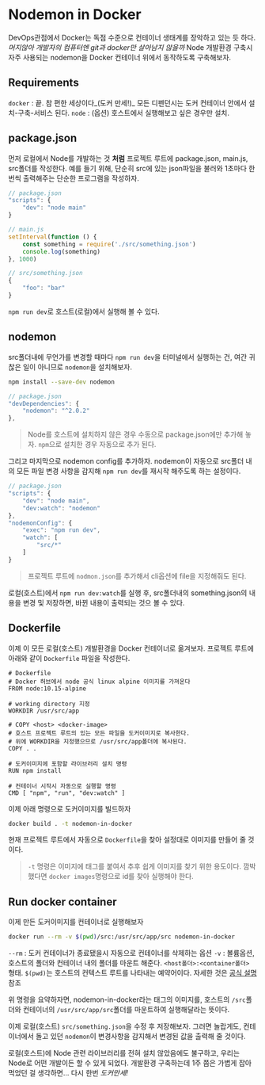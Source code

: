 # Nodemon in Docker

DevOps관점에서 Docker는 독점 수준으로 컨테이너 생태계를 장악하고 있는 듯 하다._머지않아 개발자의 컴퓨터엔 git과 docker만 살아남지 않을까_
Node 개발환경 구축시 자주 사용되는 nodemon을 Docker 컨테이너 위에서 동작하도록 구축해보자.

## Requirements
`docker` : 끝. 참 편한 세상이다_(도커 만세!)_ 모든 디펜던시는 도커 컨테이너 안에서 설치-구축-서비스 된다.
`node` : (옵션) 호스트에서 실행해보고 싶은 경우만 설치.

## package.json
먼저 로컬에서 Node를 개발하는 것 __처럼__ 프로젝트 루트에 package.json, main.js, src폴더를 작성한다.
예를 들기 위해, 단순히 src에 있는 json파일을 불러와 1초마다 한번씩 출력해주는 단순한 프로그램을 작성하자.

```js
// package.json
"scripts": {
    "dev": "node main"
}
```

```js
// main.js
setInterval(function () {
    const something = require('./src/something.json')
    console.log(something)
}, 1000)
```

```js
// src/something.json
{
    "foo": "bar"
}
```

`npm run dev`로 호스트(로컬)에서 실행해 볼 수 있다.

## nodemon
src폴더내에 무언가를 변경할 때마다 `npm run dev`을 터미널에서 실행하는 건, 여간 귀찮은 일이 아니므로 `nodemon`을 설치해보자.

```sh
npm install --save-dev nodemon
```

```js
// package.json
"devDependencies": {
    "nodemon": "^2.0.2" 
},
```
> Node를 호스트에 설치하지 않은 경우 수동으로 package.json에만 추가해 놓자. `npm`으로 설치한 경우 자동으로 추가 된다.

그리고 마지막으로 nodemon config를 추가하자. nodemon이 자동으로 src폴더 내의 모든 파일 변경 사항을 감지해 `npm run dev`를 재시작 해주도록 하는 설정이다.

```js
// package.json
"scripts": {
    "dev": "node main",
    "dev:watch": "nodemon"
},
"nodemonConfig": {
    "exec": "npm run dev",
    "watch": [
        "src/*"
    ]
}
```
> 프로젝트 루트에 `nodmon.json`를 추가해서 cli옵션에 file을 지정해줘도 된다.

로컬(호스트)에서 `npm run dev:watch`를 실행 후, src폴더내의 something.json의 내용을 변경 및 저장하면,
바뀐 내용이 출력되는 것으 볼 수 있다.

## Dockerfile
이제 이 모든 로컬(호스트) 개발환경을 Docker 컨테이너로 옮겨보자. 프로젝트 루트에 아래와 같이 `Dockerfile` 파일을 작성한다.

```docker
# Dockerfile
# Docker 허브에서 node 공식 linux alpine 이미지를 가져온다
FROM node:10.15-alpine

# working directory 지정
WORKDIR /usr/src/app

# COPY <host> <docker-image>
# 호스트 프로젝트 루트의 있는 모든 파일을 도커이미지로 복사한다.
# 위에 WORKDIR을 지정했으므로 /usr/src/app폴더에 복사된다.
COPY . .

# 도커이미지에 포함할 라이브러리 설치 명령
RUN npm install

# 컨테이너 시작시 자동으로 실행할 명령
CMD [ "npm", "run", "dev:watch" ]
```

이제 아래 명령으로 도커이미지를 빌드하자
```sh
docker build . -t nodemon-in-docker
```
현재 프로젝트 루트에서 자동으로 `Dockerfile`을 찾아 설정대로 이미지를 만들어 줄 것이다.

> `-t` 명령은 이미지에 태그를 붙여서 추후 쉽게 이미지를 찾기 위한 용도이다. 깜박했다면 `docker images`명령으로 id를 찾아 실행해야 한다.

## Run docker container
이제 만든 도커이미지를 컨테이너로 실행해보자

```sh
docker run --rm -v $(pwd)/src:/usr/src/app/src nodemon-in-docker
```
`--rm` : 도커 컨테이너가 종료됐을시 자동으로 컨테이너를 삭제하는 옵션
`-v` : 볼륨옵션, 호스트의 폴더와 컨테이너 내의 폴더를 마운트 해준다. `<host폴더>:<container폴더>` 형태. `$(pwd)`는 호스트의 컨텍스트 루트를 나타내는 예약어이다. 자세한 것은 [공식 설명](https://docs.docker.com/storage/volumes/) 참조

위 명령을 요약하자면, nodemon-in-docker라는 태그의 이미지를, 호스트의 `/src`폴더와 컨테이너의 `/usr/src/app/src`폴더를 마운트하여 실행해달라는 뜻이다.

이제 로컬(호스트) `src/something.json`을 수정 후 저장해보자. 
그러면 놀랍게도, 컨테이너에서 돌고 있던 `nodemon`이 변경사항을 감지해서 변경된 값을 출력해 줄 것이다. 

로컬(호스트)에 Node 관련 라이브러리를 전혀 설치 않았음에도 불구하고, 우리는 Node로 어떤 개발이든 할 수 있게 되었다. 개발환경 구축하는데 1주 쯤은 가볍게 잡아 먹었던 걸 생각하면... 다시 한번 _도커만세!_
